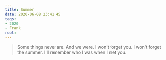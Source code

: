 ```yaml
---
title: Summer
date: 2020-06-08 23:41:45
tags:
- 2020
- Frank
root:
---
```

>   Some things never are.
>   And we were.
>   I won&#39;t forget you.
>   I won&#39;t forget the summer.
>   I&#39;ll remember who I was when I met you.